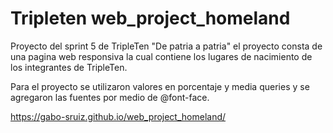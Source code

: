 # Tripleten web_project_homeland

Proyecto del sprint 5 de TripleTen "De patria a patria" el proyecto consta de una pagina web responsiva la cual contiene los lugares de nacimiento de los integrantes de TripleTen.

Para el proyecto se utilizaron valores en porcentaje y media queries y se agregaron las fuentes por medio de @font-face.

https://gabo-sruiz.github.io/web_project_homeland/